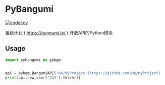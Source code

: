 # PyBangumi

[![codecov](https://codecov.io/gh/DaydreamCafe/PyBangumi/branch/Dev/graph/badge.svg?token=R69F2D4K2I)](https://codecov.io/gh/DaydreamCafe/PyBangumi)

番组计划 ( https://bangumi.tv/ ) 开放API的Python模块

## Usage

```python
import pybangumi as pybgm


api = pybgm.BangumiAPI('Me/MyProject (https://github.com/Me/MyProject)')
print(api.new_user('233').fetch())
```